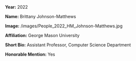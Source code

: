 **Year:** 2022

**Name:** Brittany Johnson-Matthews

**Image:** /images/People_2022_HM_Johnson-Matthews.jpg

**Affiliation:** George Mason University

**Short Bio:** Assistant Professor, Computer Science Department

**Honorable Mention:** Yes
